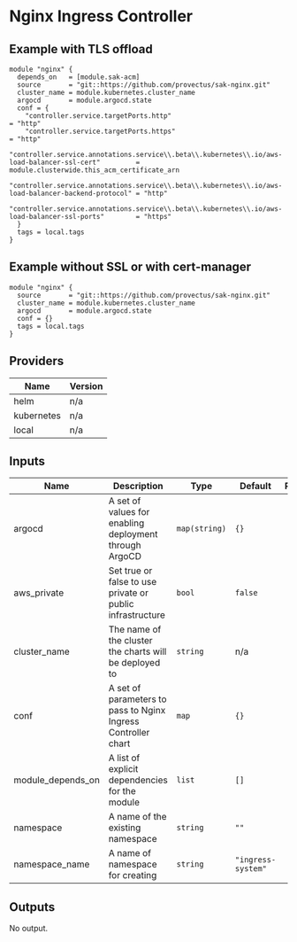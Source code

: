 # Nginx Ingress Controller
## Example with TLS offload
``` hcl
module "nginx" {
  depends_on   = [module.sak-acm]
  source       = "git::https://github.com/provectus/sak-nginx.git"
  cluster_name = module.kubernetes.cluster_name
  argocd       = module.argocd.state
  conf = {
    "controller.service.targetPorts.http"                                                                = "http"
    "controller.service.targetPorts.https"                                                               = "http"
    "controller.service.annotations.service\\.beta\\.kubernetes\\.io/aws-load-balancer-ssl-cert"         = module.clusterwide.this_acm_certificate_arn
    "controller.service.annotations.service\\.beta\\.kubernetes\\.io/aws-load-balancer-backend-protocol" = "http"
    "controller.service.annotations.service\\.beta\\.kubernetes\\.io/aws-load-balancer-ssl-ports"        = "https"
  }
  tags = local.tags
}
```

## Example without SSL or with cert-manager
``` hcl
module "nginx" {
  source       = "git::https://github.com/provectus/sak-nginx.git"
  cluster_name = module.kubernetes.cluster_name
  argocd       = module.argocd.state
  conf = {}
  tags = local.tags
}
```
## Providers
| Name | Version |
|------|---------|
| helm | n/a |
| kubernetes | n/a |
| local | n/a |

## Inputs
| Name | Description | Type | Default | Required |
|------|-------------|------|---------|:-----:|
| argocd | A set of values for enabling deployment through ArgoCD | `map(string)` | `{}` | no |
| aws\_private | Set true or false to use private or public infrastructure | `bool` | `false` | no |
| cluster\_name | The name of the cluster the charts will be deployed to | `string` | n/a | yes |
| conf | A set of parameters to pass to Nginx Ingress Controller chart | `map` | `{}` | no |
| module\_depends\_on | A list of explicit dependencies for the module | `list` | `[]` | no |
| namespace | A name of the existing namespace | `string` | `""` | no |
| namespace\_name | A name of namespace for creating | `string` | `"ingress-system"` | no |

## Outputs
No output.